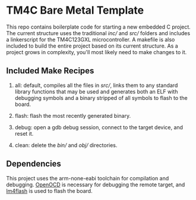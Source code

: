 # TM4C Bare Metal Template
This repo contains boilerplate code for starting a new embedded C project. The current structure uses the traditional *inc/* and *src/* folders and includes a linkerscript for the TM4C123GXL microcontroller. A makefile is also included to build the entire project based on its current structure. As a project grows in complexity, you'll most likely need to make changes to it.

## Included Make Recipes

1. all: default, compiles all the files in *src/*, links them to any standard library functions that may be used and generates both an ELF with debugging symbols and a binary stripped of all symbols to flash to the board.

2. flash: flash the most recently generated binary.

3. debug: open a gdb debug session, connect to the target device, and reset it.

4. clean: delete the *bin/* and *obj/* directories.

## Dependencies

This project uses the arm-none-eabi toolchain for compilation and debugging. [OpenOCD](https://github.com/openocd-org/openocd.git) is necessary for debugging the remote target, and [lm4flash](https://github.com/utzig/lm4tools.git) is used to flash the board.